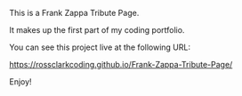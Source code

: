 This is a Frank Zappa Tribute Page.

It makes up the first part of my coding portfolio.

You can see this project live at the following URL:

https://rossclarkcoding.github.io/Frank-Zappa-Tribute-Page/

Enjoy!
